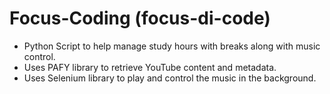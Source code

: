 # Focus-Coding (focus-di-code)

- Python Script to help manage study hours with breaks along with music control. 
- Uses PAFY library to retrieve YouTube content and metadata.
- Uses Selenium library to play and control the music in the background.
